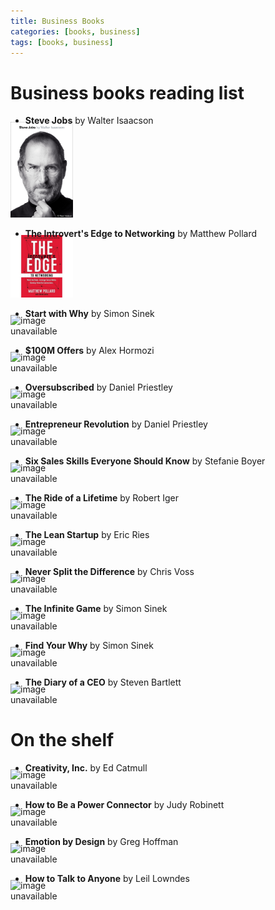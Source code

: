 ```yaml
---
title: Business Books
categories: [books, business]
tags: [books, business]
---
```


<style>
  .image-container {
    float: left;
    margin-right: 20px;
	margin-left: 0px;
	margin-top: -20px;
	width: 100px;
	overflow: hidden;
  }
</style>


Business books reading list
==========

- **Steve Jobs** by Walter Isaacson
<div class="image-container">
<img src="/img/book_covers/stevejobs.jpg" width="100" alt="image unavailable">
</div>
<div style="clear: both;"></div>


- **The Introvert's Edge to Networking** by Matthew Pollard
<div class="image-container">
<img src="/img/book_covers/introvert.jpg" width="100" alt="image unavailable">
</div>
<div style="clear: both;"></div>

- **Start with Why** by Simon Sinek
<div class="image-container">
<img src="/img/book_covers/why.jpg" width="100" alt="image unavailable">
</div>
<div style="clear: both;"></div>

- **$100M Offers** by Alex Hormozi
<div class="image-container">
<img src="/img/book_covers/100moffers.jpg" width="100" alt="image unavailable">
</div>
<div style="clear: both;"></div>

- **Oversubscribed** by Daniel Priestley
<div class="image-container">
<img src="/img/book_covers/oversubscribed.jpg" width="100" alt="image unavailable">
</div>
<div style="clear: both;"></div>

- **Entrepreneur Revolution** by Daniel Priestley
<div class="image-container">
<img src="/img/book_covers/entrepreneur_revolution.jpg" width="100" alt="image unavailable">
</div>
<div style="clear: both;"></div>

- **Six Sales Skills Everyone Should Know** by Stefanie Boyer
<div class="image-container">
<img src="/img/book_covers/sixsales.jpg" width="100" alt="image unavailable">
</div>
<div style="clear: both;"></div>

- **The Ride of a Lifetime** by Robert Iger
<div class="image-container">
<img src="/img/book_covers/rideofalifetime.jpg" width="100" alt="image unavailable">
</div>
<div style="clear: both;"></div>


- **The Lean Startup** by Eric Ries
<div class="image-container">
<img src="/img/book_covers/leanstartup.jpg" width="100" alt="image unavailable">
</div>
<div style="clear: both;"></div>


- **Never Split the Difference** by Chris Voss
<div class="image-container">
<img src="/img/book_covers/neversplit.jpg" width="100" alt="image unavailable">
</div>
<div style="clear: both;"></div>

- **The Infinite Game** by Simon Sinek
<div class="image-container">
<img src="/img/book_covers/infinite.jpg" width="100" alt="image unavailable">
</div>
<div style="clear: both;"></div>

- **Find Your Why** by Simon Sinek
<div class="image-container">
<img src="/img/book_covers/findyourwhy.jpg" width="100" alt="image unavailable">
</div>
<div style="clear: both;"></div>

- **The Diary of a CEO** by Steven Bartlett
<div class="image-container">
<img src="/img/book_covers/diaryceo.jpg" width="100" alt="image unavailable">
</div>
<div style="clear: both;"></div>

On the shelf
============


- **Creativity, Inc.** by  Ed Catmull
<div class="image-container">
<img src="/img/book_covers/creativity.jpg" width="100" alt="image unavailable">
</div>
<div style="clear: both;"></div>

- **How to Be a Power Connector** by  Judy Robinett
<div class="image-container">
<img src="/img/book_covers/powerconnector.jpg" width="100" alt="image unavailable">
</div>
<div style="clear: both;"></div>

- **Emotion by Design** by Greg Hoffman 
<div class="image-container">
<img src="/img/book_covers/emotion.jpg" width="100" alt="image unavailable">
</div>
<div style="clear: both;"></div>

- **How to Talk to Anyone** by Leil Lowndes
<div class="image-container">
<img src="/img/book_covers/howtotalk.jpg" width="100" alt="image unavailable">
</div>
<div style="clear: both;"></div>



